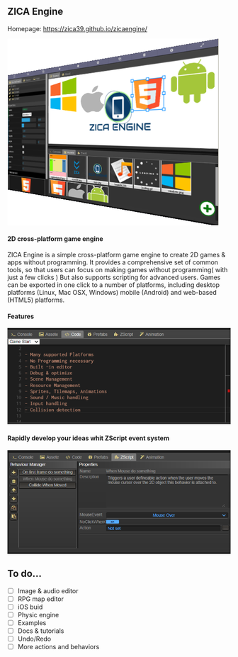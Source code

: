 
## ZICA Engine

Homepage: https://zica39.github.io/zicaengine/

[![ZICA Engine logo](img/product.png)](https://zica39.github.io/zicaengine/)

#### 2D cross-platform game engine

ZICA Engine is a simple cross-platform game engine to create 2D games & apps without programming. It provides a comprehensive set of common
tools, so that users can focus on making games without programming( with just a few clicks )
But also supports scripting for advanced users. Games can be exported in one click to a number of platforms, including
desktop platforms (Linux, Mac OSX, Windows) mobile
(Android) and web-based (HTML5) platforms.

#### Features
![ZICA Engine Features](img/c3events2.png)

#### Rapidly develop your ideas whit ZScript event system
![ZICA Engine ZScript system](img/c3events.png)

## To do...
- [ ] Image & audio editor
- [ ] RPG map editor
- [ ] iOS buid
- [ ] Physic engine
- [ ] Examples
- [ ] Docs & tutorials
- [ ] Undo/Redo
- [ ] More actions and behaviors
